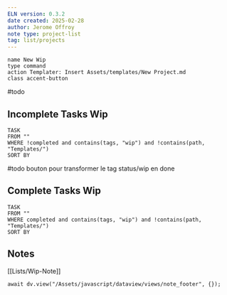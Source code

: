 ```yaml
---
ELN version: 0.3.2
date created: 2025-02-28
author: Jerome Offroy
note type: project-list
tag: list/projects
---
```


```button
name New Wip
type command
action Templater: Insert Assets/templates/New Project.md
class accent-button
```
#todo

## Incomplete Tasks Wip

```dataview
TASK 
FROM ""
WHERE !completed and contains(tags, "wip") and !contains(path, "Templates/")
SORT BY 
```

#todo bouton pour transformer le tag status/wip en done 

## Complete Tasks Wip

```dataview
TASK 
FROM ""
WHERE completed and contains(tags, "wip") and !contains(path, "Templates/")
SORT BY 
```

## Notes
[[Lists/Wip-Note]]


```dataviewjs
await dv.view("/Assets/javascript/dataview/views/note_footer", {});
```

